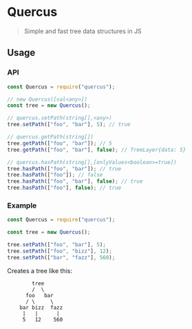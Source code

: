 # Quercus

> Simple and fast tree data structures in JS

## Usage

### API

```js
const Quercus = require("quercus");

// new Quercus([val<any>])
const tree = new Quercus();

// quercus.setPath(string[],<any>)
tree.setPath(["foo", "bar"], 5); // true

// quercus.getPath(string[])
tree.getPath(["foo", "bar"]); // 5
tree.getPath(["foo", "bar"], false); // TreeLayer{data: 5}

// quercus.hasPath(string[],[onlyValues<boolean>=true])
tree.hasPath(["foo", "bar"]); // true
tree.hasPath(["foo"]); // false
tree.hasPath(["foo", "bar"], false); // true
tree.hasPath(["foo"], false); // true
```

### Example

```js
const Quercus = require("quercus");

const tree = new Quercus();

tree.setPath(["foo", "bar"], 5);
tree.setPath(["foo", "bizz"], 12);
tree.setPath(["bar", "fazz"], 560);
```

Creates a tree like this:

```text
        tree
        /  \
      foo   bar
      / \     \
    bar bizz  fazz
     |   |      |
     5   12    560
```

